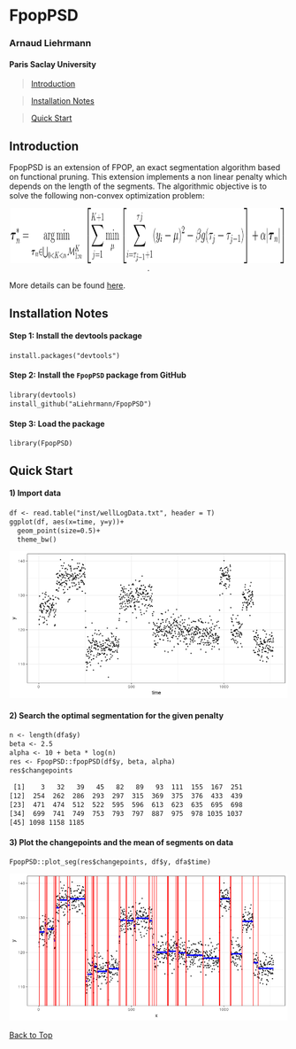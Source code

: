 # FpopPSD
### Arnaud Liehrmann
#### Paris Saclay University

> [Introduction](#intro)

> [Installation Notes](#instal)

> [Quick Start](#qs)

<a id="intro"></a>

## Introduction

FpopPSD is an extension of FPOP, an exact segmentation algorithm based on functional pruning. This extension implements a non linear penalty which depends on the length of the segments. The algorithmic objective is to solve the following non-convex optimization problem:

<p align="center">
<img src="doc/tex/opt_problem.svg" width=500 height=100 align="center"/>.
</p>

More details can be found [here](doc/FpopPSD_doc.pdf).

<a id="instal"></a>

## Installation Notes 

#### Step 1: Install the devtools package

```
install.packages("devtools")
```

#### Step 2: Install the `FpopPSD` package from GitHub

```
library(devtools)
install_github("aLiehrmann/FpopPSD")
```

#### Step 3: Load the package

```
library(FpopPSD)
```

<a id="qs"></a>

## Quick Start

#### 1) Import data 
```{r}
df <- read.table("inst/wellLogData.txt", header = T)
ggplot(df, aes(x=time, y=y))+
  geom_point(size=0.5)+
  theme_bw()
```

![ ](doc/img/data.png)

#### 2) Search the optimal segmentation for the given penalty
```
n <- length(dfa$y)
beta <- 2.5
alpha <- 10 + beta * log(n)
res <- FpopPSD::fpopPSD(df$y, beta, alpha)
res$changepoints
```

```
 [1]    3   32   39   45   82   89   93  111  155  167  251
[12]  254  262  286  293  297  315  369  375  376  433  439
[23]  471  474  512  522  595  596  613  623  635  695  698
[34]  699  741  749  753  793  797  887  975  978 1035 1037
[45] 1098 1158 1185
```

#### 3) Plot the changepoints and the mean of segments on data
```
FpopPSD::plot_seg(res$changepoints, df$y, dfa$time)
```
![ ](doc/img/seg.png)

[Back to Top](#top)
